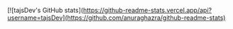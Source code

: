 [![tajsDev's GitHub stats](https://github-readme-stats.vercel.app/api?username=tajsDev](https://github.com/anuraghazra/github-readme-stats)
